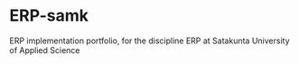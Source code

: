 # ERP-samk

ERP implementation portfolio, for the discipline ERP at Satakunta University of Applied Science